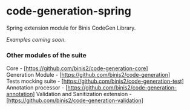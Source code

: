 # code-generation-spring

Spring extension module for Binis CodeGen Library.

*Examples coming soon.*

### Other modules of the suite

Core - [https://github.com/binis2/code-generation-core]   
Generation Module - [https://github.com/binis2/code-generation]   
Tests mocking suite - [https://github.com/binis2/code-generation-test]   
Annotation processor - [https://github.com/binis2/code-generation-annotation] 
Validation and Sanitization extension - [https://github.com/binis2/code-generation-validation] 

